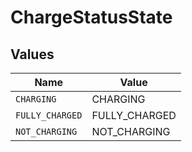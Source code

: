 # ChargeStatusState


## Values

| Name            | Value           |
| --------------- | --------------- |
| `CHARGING`      | CHARGING        |
| `FULLY_CHARGED` | FULLY_CHARGED   |
| `NOT_CHARGING`  | NOT_CHARGING    |